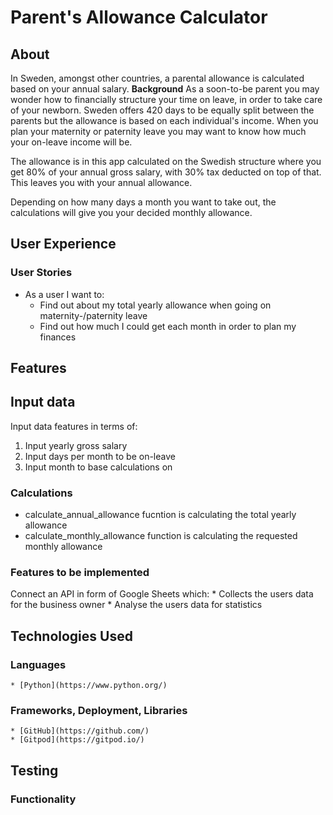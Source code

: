 # Parent's Allowance Calculator

## About

In Sweden, amongst other countries, a parental allowance is calculated based on your annual salary. 
**Background**
As a soon-to-be parent you may wonder how to financially structure your time on leave, in order to take care of your newborn. 
Sweden offers 420 days to be equally split between the parents but the allowance is based on each individual's income. When you plan your maternity or paternity leave you may want to know how much your on-leave income will be.

The allowance is in this app calculated on the Swedish structure where you get 80% of your annual gross salary, with 30% tax deducted on top of that.
This leaves you with your annual allowance.

Depending on how many days a month you want to take out, the calculations will give you your decided monthly allowance. 

## User Experience

### User Stories
* As a user I want to:
    * Find out about my total yearly allowance when going on maternity-/paternity leave
    * Find out how much I could get each month in order to plan my finances

## Features

## Input data

Input data features in terms of:
1. Input yearly gross salary
2. Input days per month to be on-leave
3. Input month to base calculations on

### Calculations

* calculate_annual_allowance fucntion is calculating the total yearly allowance 
* calculate_monthly_allowance function is calculating the requested monthly allowance

### Features to be implemented
Connect an API in form of Google Sheets which:
    * Collects the users data for the business owner
    * Analyse the users data for statistics

## Technologies Used

### Languages
    * [Python](https://www.python.org/)

### Frameworks, Deployment, Libraries
    * [GitHub](https://github.com/)
    * [Gitpod](https://gitpod.io/)

## Testing

### Functionality






